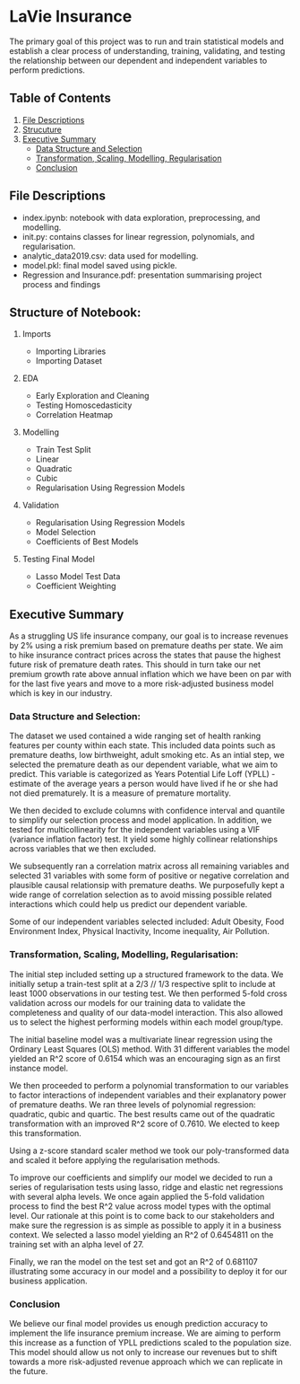 # LaVie Insurance

The primary goal of this project was to run and train statistical models and establish a clear process of understanding, training, validating, and testing the relationship between our dependent and independent variables to perform predictions.

## Table of Contents

1. [ File Descriptions ](#file_description)
2. [ Strucuture ](#structure)
3. [ Executive Summary ](#executive_summary)
   * [ Data Structure and Selection ](#data_structure_and_selection)
   * [ Transformation, Scaling, Modelling, Regularisation ](#modelling)
   * [ Conclusion ](#conclusion)

<a name="file_description"></a>
## File Descriptions

- index.ipynb: notebook with data exploration, preprocessing, and modelling.
- init.py: contains classes for linear regression, polynomials, and regularisation.
- analytic_data2019.csv: data used for modelling.
- model.pkl: final model saved using pickle.
- Regression and Insurance.pdf: presentation summarising project process and findings

<a name="structure"></a>
## Structure of Notebook:
1. Imports
   - Importing Libraries
   - Importing Dataset

2. EDA
   - Early Exploration and Cleaning
   - Testing Homoscedasticity
   - Correlation Heatmap

3. Modelling
   - Train Test Split
   - Linear
   - Quadratic
   - Cubic
   - Regularisation Using Regression Models

4. Validation
   - Regularisation Using Regression Models
   - Model Selection
   - Coefficients of Best Models

5. Testing Final Model
   - Lasso Model Test Data
   - Coefficient Weighting

<a name="executive_summary"></a>
## Executive Summary

As a struggling US life insurance company, our goal is to increase revenues by 2% using a risk premium based on premature deaths per state. We aim to hike insurance contract prices across the states that pause the highest future risk of premature death rates. This should in turn take our net premium growth rate above annual inflation which we have been on par with for the last five years and move to a more risk-adjusted business model which is key in our industry. 

<a name="data_structure_and_selection"></a>
### Data Structure and Selection: 

The dataset we used contained a wide ranging set of health ranking features per county within each state. This included data points such as premature deaths, low birthweight, adult smoking etc. As an intial step, we selected the premature death as our dependent variable, what we aim to predict. This variable is categorized as Years Potential Life Loff (YPLL) - estimate of the average years a person would have lived if he or she had not died prematurely. It is a measure of premature mortality. 

We then decided to exclude columns with confidence interval and quantile to simplify our selection process and model application. In addition, we tested for multicollinearity for the independent variables using a VIF (variance inflation factor) test. It yield some highly collinear relationships across variables that we then excluded. 

We subsequently ran a correlation matrix across all remaining variables and selected 31 variables with some form of positive or negative correlation and plausible causal relationsip with premature deaths. We purposefully kept a wide range of correlation selection as to avoid missing possible related interactions which could help us predict our dependent variable.

Some of our independent variables selected included: Adult Obesity, Food Environment Index, Physical Inactivity, Income inequality, Air Pollution.

<a name="modelling"></a>
### Transformation, Scaling, Modelling, Regularisation:

The initial step included setting up a structured framework to the data. We initially setup a train-test split at a 2/3 // 1/3 respective split to include at least 1000 observations in our testing test. We then performed 5-fold cross validation across our models for our training data to validate the completeness and quality of our data-model interaction. This also allowed us to select the highest performing models within each model group/type. 

The initial baseline model was a multivariate linear regression using the Ordinary Least Squares (OLS) method. With 31 different variables the model yielded an R^2 score of 0.6154 which was an encouraging sign as an first instance model.

We then proceeded to perform a polynomial transformation to our variables to factor interactions of independent variables and their explanatory power of premature deaths. We ran three levels of polynomial regression: quadratic, qubic and quartic. The best results came out of the quadratic transformation with an improved R^2 score of 0.7610. We elected to keep this transformation.  

Using a z-score standard scaler method we took our poly-transformed data and scaled it before applying the regularisation methods. 

To improve our coefficients and simplify our model we decided to run a series of regularisation tests using lasso, ridge and elastic net regressions with several alpha levels. We once again applied the 5-fold validation process to find the best R^2 value across model types with the optimal level. Our rationale at this point is to come back to our stakeholders and make sure the regression is as simple as possible to apply it in a business context. We selected a lasso model yielding an R^2 of 0.6454811 on the training set with an alpha level of 27. 

Finally, we ran the model on the test set and got an R^2 of 0.681107 illustrating some accuracy in our model and a possibility to deploy it for our business application. 

<a name="conclusion"></a>
### Conclusion

We believe our final model provides us enough prediction accuracy to implement the life insurance premium increase. We are aiming to perform this increase as a function of YPLL predictions scaled to the population size. This model should allow us not only to increase our revenues but to shift towards a more risk-adjusted revenue approach which we can replicate in the future. 

